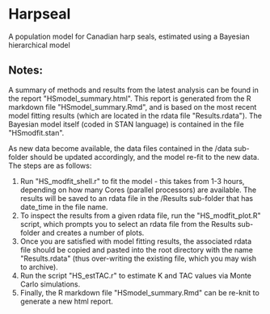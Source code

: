# Harpseal
A population model for Canadian harp seals, estimated using a Bayesian hierarchical model

## Notes:
A summary of methods and results from the latest analysis can be found in the report "HSmodel_summary.html". This report is generated from the R markdown file "HSmodel_summary.Rmd", and is based on the most recent model fitting results (which are located in the rdata file "Results.rdata"). The Bayesian model itself (coded in STAN language) is contained in the file "HSmodfit.stan". 

As new data become available, the data files contained in the /data sub-folder should be updated accordingly, and the model re-fit to the new data. The steps are as follows:
1. Run "HS_modfit_shell.r" to fit the model - this takes from 1-3 hours, depending on how many Cores (parallel processors) are available. The results will be saved to an rdata file in the /Results sub-folder that has date_time in the file name. 
2. To inspect the results from a given rdata file, run the "HS_modfit_plot.R" script, which prompts you to select an rdata file from the Results sub-folder and creates a number of plots.
3. Once you are satisfied with model fitting results, the associated rdata file should be copied and pasted into the root directory with the name "Results.rdata" (thus over-writing the existing file, which you may wish to archive). 
4. Run the script "HS_estTAC.r" to estimate K and TAC values via Monte Carlo simulations. 
5. Finally, the R markdown file "HSmodel_summary.Rmd" can be re-knit to generate a new html report.

